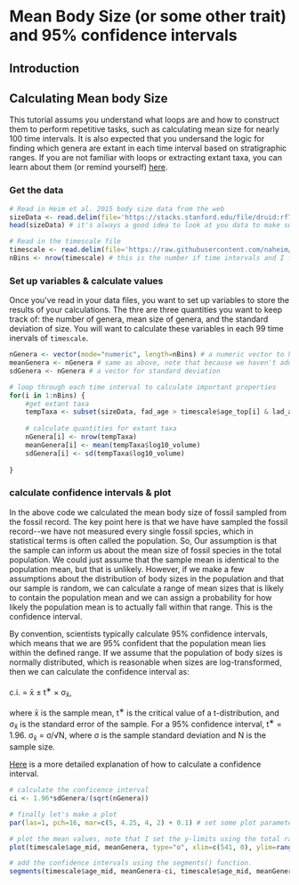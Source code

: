 # Mean Body Size (or some other trait) and 95% confidence intervals

## Introduction


## Calculating Mean body Size 

This tutorial assums you understand what loops are and how to construct them to perform repetitive tasks, such as calculating mean size for nearly 100 time intervals. It is also expected that you undersand the logic for finding which genera are extant in each time interval based on stratigraphic ranges. If you are not familiar with loops or extracting extant taxa, you can learn about them (or remind yourself) [here](manipulatedf.md).

### Get the data

```` r
# Read in Heim et al. 2015 body size data from the web
sizeData <- read.delim(file='https://stacks.stanford.edu/file/druid:rf761bx8302/supplementary_data_file.txt')
head(sizeData) # it's always a good idea to look at you data to make sure it looks like you expect and to learn the relevant column names for analyses.

# Read in the timescale file
timescale <- read.delim(file='https://raw.githubusercontent.com/naheim/paleosizePaper/master/rawDataFiles/timescale.txt')
nBins <- nrow(timescale) # this is the number if time intervals and I find it convenient to calculate in here and use rBins rather than writing out nrow(timescale) everytime I need it.

````
### Set up variables & calculate values
Once you've read in your data files, you want to set up variables to store the results of your calculations. The thre are three quantities you want to keep track of: the number of genera, mean size of genera, and the standard deviation of size. You will want to calculate these variables in each 99 time inervals of ``timescale``. 

```` r
nGenera <- vector(mode="numeric", length=nBins) # a numeric vector to hold the number of genera extant in each time interval
meanGenera <- nGenera # same as above, note that because we haven't added any values, I can just copy the previously created vector--saves typing
sdGenera <- nGenera # a vector for standard deviation

# loop through each time interval to calculate important properties
for(i in 1:nBins) {
	#get extant taxa
	tempTaxa <- subset(sizeData, fad_age > timescale$age_top[i] & lad_age < timescale$age_bottom[i])
	
	# calculate quantities for extant taxa
	nGenera[i] <- nrow(tempTaxa)
	meanGenera[i] <- mean(tempTaxa$log10_volume)
	sdGenera[i] <- sd(tempTaxa$log10_volume)
	
}

````

### calculate confidence intervals & plot 
In the above code we calculated the mean body size of fossil sampled from the fossil record. The key point here is that we have have sampled the fossil record--we have not measured every single fossil spcies, which in statistical terms is often called the population. So, Our assumption is that the sample can inform us about the mean size of fossil species in the total population. We could just assume that the sample mean is identical to the population mean, but that is unlikely. However, if we make a few assumptions about the distribution of body sizes in the population and that our sample is random, we can calculate a range of mean sizes that is likely to contain the population mean and we can assign a probability for how likely the population mean is to actually fall within that range.  This is the confidence interval. 

By convention, scientists typically calculate 95% confidence intervals, which means that we are 95% confident that the population mean lies within the defined range. If we assume that the population of body sizes is normally distributed, which is reasonable when sizes are log-transformed, then we can calculate the confidence interval as:<br/>
<br/>c.i. = x&#772; &plusmn; t<sup>&lowast;</sup> &#215; &sigma;<sub>x&#772;</sub>, 

where x&#772; is the sample mean, t<sup>&lowast;</sup> is the critical value of a t-distribution, and &sigma;<sub>x&#772;</sub> is the standard error of the sample. For a 95% confidence interval, t<sup>&lowast;</sup> = 1.96. &sigma;<sub>x&#772;</sub> = &sigma;/&radic;N, where &sigma; is the sample standard deviation and N is the sample size.

[Here](http://onlinestatbook.com/2/estimation/mean.html) is a more detailed explanation of how to calculate a confidence interval.

```` r
# calculate the conficence interval
ci <- 1.96*sdGenera/(sqrt(nGenera))

# finally let's make a plot
par(las=1, pch=16, mar=c(5, 4.25, 4, 2) + 0.1) # set some plot parameters

# plot the mean values, note that I set the y-limits using the total range of the confidence intervals so everyting will show up in the plot frame
plot(timescale$age_mid, meanGenera, type="o", xlim=c(541, 0), ylim=range(c(meanGenera+ci, meanGenera-ci)), xlab="Geological time (Ma)", ylab=expression(paste("Mean biovolume (log"[10]," mm"^3,")")))

# add the confidence intervals using the segments() function.
segments(timescale$age_mid, meanGenera-ci, timescale$age_mid, meanGenera+ci)
````